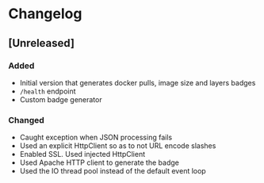 # Changelog

## [Unreleased]
### Added
- Initial version that generates docker pulls, image size and layers badges
- `/health` endpoint
- Custom badge generator

### Changed
- Caught exception when JSON processing fails
- Used an explicit HttpClient so as to not URL encode slashes
- Enabled SSL. Used injected HttpClient
- Used Apache HTTP client to generate the badge
- Used the IO thread pool instead of the default event loop
